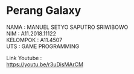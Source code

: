 # Perang Galaxy
NAMA     : MANUEL SETYO SAPUTRO SRIWIBOWO <br/>
NIM      : A11.2018.11122 <br/>
KELOMPOK : A11.4507 <br/>
UTS      : GAME PROGRAMMING <br/>

Link Youtube : <br/>
https://youtu.be/r3uDisMArCM
